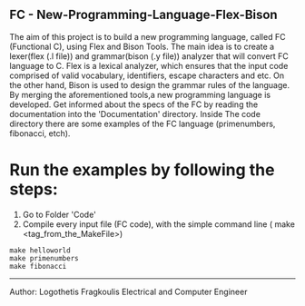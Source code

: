 ## FC - New-Programming-Language-Flex-Bison

The aim of this project is to build a new programming language, called FC (Functional C), using Flex and Bison Tools.
The main idea is to create a lexer(flex (.l file)) and grammar(bison (.y file)) analyzer that will convert FC language to C.
Flex is a lexical analyzer, which ensures that the input code comprised of valid vocabulary, identifiers, escape characters and etc.
On the other hand, Bison is used to design the grammar rules of the language. By merging the aforementioned tools,a new programming language is developed.
Get informed about the specs of the FC by reading the documentation into the 'Documentation' directory.
Inside The code directory there are some examples of the FC language (primenumbers, fibonacci, etch).

# Run the examples by following the steps:
1. Go to Folder 'Code'
2. Compile every input file (FC code), with the simple command line ( make <tag_from_the_MakeFile>)

```
make helloworld
make primenumbers
make fibonacci 
```
****************************************
Author: Logothetis Fragkoulis 
Electrical and Computer Engineer
